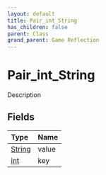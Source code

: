 ```yaml
---
layout: default
title: Pair_int_String
has_children: false
parent: Class
grand_parent: Game Reflection
---
```

# Pair_int_String
Description 

## Fields

| Type | Name |
|:----------|:--------------|
| [String](/riftbreaker-wiki/docs/game-reflection/components/string/) | value |
| [int](/riftbreaker-wiki/docs/game-reflection/enums/int/) | key |

